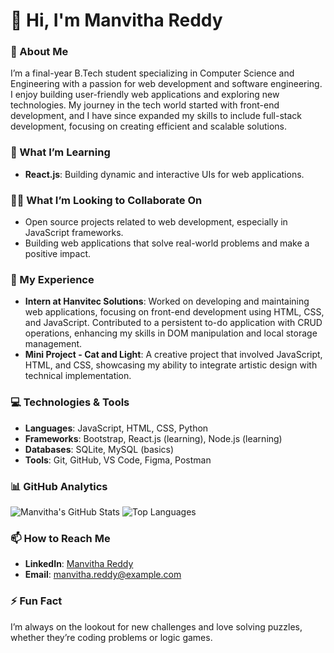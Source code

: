 # 👋 Hi, I'm Manvitha Reddy

### 🚀 About Me
I’m a final-year B.Tech student specializing in Computer Science and Engineering with a passion for web development and software engineering. I enjoy building user-friendly web applications and exploring new technologies. My journey in the tech world started with front-end development, and I have since expanded my skills to include full-stack development, focusing on creating efficient and scalable solutions.

### 🌱 What I’m Learning
- **React.js**: Building dynamic and interactive UIs for web applications.


### 👯‍♀️ What I’m Looking to Collaborate On
- Open source projects related to web development, especially in JavaScript frameworks.
- Building web applications that solve real-world problems and make a positive impact.

### 💼 My Experience
- **Intern at Hanvitec Solutions**: Worked on developing and maintaining web applications, focusing on front-end development using HTML, CSS, and JavaScript. Contributed to a persistent to-do application with CRUD operations, enhancing my skills in DOM manipulation and local storage management.
- **Mini Project - Cat and Light**: A creative project that involved JavaScript, HTML, and CSS, showcasing my ability to integrate artistic design with technical implementation.

### 💻 Technologies & Tools
- **Languages**: JavaScript, HTML, CSS, Python
- **Frameworks**: Bootstrap, React.js (learning), Node.js (learning)
- **Databases**: SQLite, MySQL (basics)
- **Tools**: Git, GitHub, VS Code, Figma, Postman

### 📊 GitHub Analytics
![Manvitha's GitHub Stats](https://github-readme-stats.vercel.app/api?username=ManvithaReddy&show_icons=true&theme=radical)
![Top Languages](https://github-readme-stats.vercel.app/api/top-langs/?username=ManvithaReddy&layout=compact&theme=radical)

### 📫 How to Reach Me
- **LinkedIn**: [Manvitha Reddy](https://www.linkedin.com/in/manvitha-reddy-xxxx)
- **Email**: [manvitha.reddy@example.com](mailto:a.manvitha333@gmail.com)

### ⚡ Fun Fact
I’m always on the lookout for new challenges and love solving puzzles, whether they’re coding problems or logic games.

